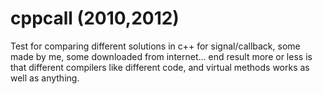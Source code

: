 # cppcall (2010,2012)

Test for comparing different solutions in c++ for signal/callback, some made by me, some downloaded from internet... end result more or less is that different compilers like different code, and virtual methods works as well as anything.